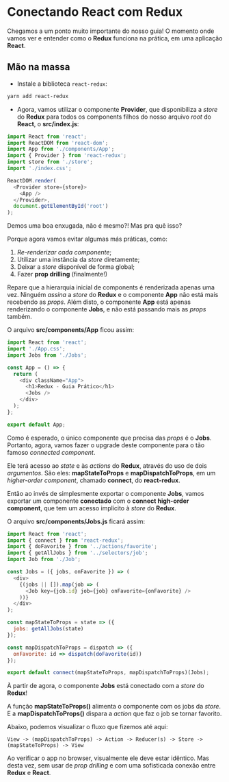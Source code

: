 # Conectando React com Redux

Chegamos a um ponto muito importante do nosso guia! O momento onde vamos ver e entender como o **Redux** funciona na prática, em uma aplicação **React**.

## Mão na massa

- Instale a biblioteca `react-redux`:

```bash
yarn add react-redux
```

- Agora, vamos utilizar o componente **Provider**, que disponibiliza a _store_ do **Redux** para todos os components filhos do nosso arquivo _root_ do **React**, o **src/index.js**:

```javascript
import React from 'react';
import ReactDOM from 'react-dom';
import App from './components/App';
import { Provider } from 'react-redux';
import store from './store';
import './index.css';

ReactDOM.render(
  <Provider store={store}>
    <App />
  </Provider>,
  document.getElementById('root')
);
```

Demos uma boa enxugada, não é mesmo?! Mas pra quê isso?

Porque agora vamos evitar algumas más práticas, como:

1. _Re-renderizar cada componente_;
2. Utilizar uma instância da _store_ diretamente;
3. Deixar a _store_ disponível de forma global;
4. Fazer **prop drilling** (finalmente!)

Repare que a hierarquia inicial de components é renderizada apenas uma vez. Ninguém _assina_ a _store_ do **Redux** e o componente **App** não está mais recebendo as _props_. Além disto, o componente **App** está apenas renderizando o componente **Jobs**, e não está passando mais as _props_ também.

O arquivo **src/components/App** ficou assim:

```javascript
import React from 'react';
import './App.css';
import Jobs from './Jobs';

const App = () => {
  return (
    <div className="App">
      <h1>Redux - Guia Prático</h1>
      <Jobs />
    </div>
  );
};

export default App;
```

Como é esperado, o único componente que precisa das _props_ é o **Jobs**. Portanto, agora, vamos fazer o upgrade deste componente para o tão famoso _connected component_.

Ele terá acesso ao _state_ e às _actions_ do **Redux**, através do uso de dois _argumentos_. São eles: **mapStateToProps** e **mapDispatchToProps**, em um _higher-order component_, chamado **connect**, do **react-redux**.

Então ao invés de simplesmente exportar o componente **Jobs**, vamos exportar um componente **conectado** com o **connect high-order component**, que tem um acesso implícito à _store_ do **Redux**.

O arquivo **src/components/Jobs.js** ficará assim:

```javascript
import React from 'react';
import { connect } from 'react-redux';
import { doFavorite } from '../actions/favorite';
import { getAllJobs } from '../selectors/job';
import Job from './Job';

const Jobs = ({ jobs, onFavorite }) => (
  <div>
    {(jobs || []).map(job => (
      <Job key={job.id} job={job} onFavorite={onFavorite} />
    ))}
  </div>
);

const mapStateToProps = state => ({
  jobs: getAllJobs(state)
});

const mapDispatchToProps = dispatch => ({
  onFavorite: id => dispatch(doFavorite(id))
});

export default connect(mapStateToProps, mapDispatchToProps)(Jobs);
```

À partir de agora, o componente **Jobs** está conectado com a _store_ do **Redux**!

A função **mapStateToProps()** alimenta o componente com os jobs da _store_. E a **mapDispatchToProps()** dispara a _action_ que faz o job se tornar favorito.

Abaixo, podemos visualizar o fluxo que fizemos até aqui:

```
View -> (mapDispatchToProps) -> Action -> Reducer(s) -> Store -> (mapStateToProps) -> View
```

Ao verificar o app no browser, visualmente ele deve estar idêntico. Mas desta vez, sem usar de _prop drilling_ e com uma sofisticada conexão entre **Redux** e **React**.
